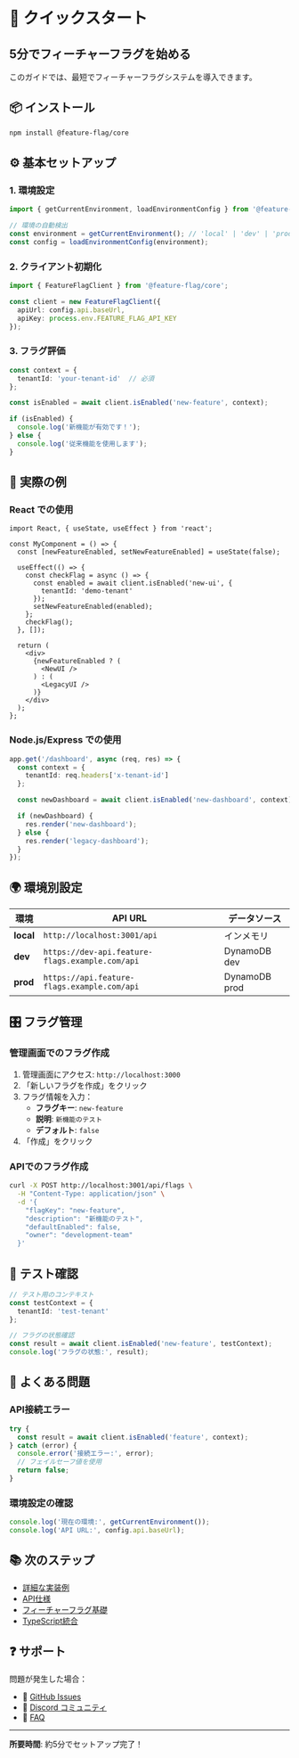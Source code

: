 # 🚀 クイックスタート

## 5分でフィーチャーフラグを始める

このガイドでは、最短でフィーチャーフラグシステムを導入できます。

## 📦 インストール

```bash
npm install @feature-flag/core
```

## ⚙️ 基本セットアップ

### 1. 環境設定

```typescript
import { getCurrentEnvironment, loadEnvironmentConfig } from '@feature-flag/core';

// 環境の自動検出
const environment = getCurrentEnvironment(); // 'local' | 'dev' | 'prod'
const config = loadEnvironmentConfig(environment);
```

### 2. クライアント初期化

```typescript
import { FeatureFlagClient } from '@feature-flag/core';

const client = new FeatureFlagClient({
  apiUrl: config.api.baseUrl,
  apiKey: process.env.FEATURE_FLAG_API_KEY
});
```

### 3. フラグ評価

```typescript
const context = {
  tenantId: 'your-tenant-id'  // 必須
};

const isEnabled = await client.isEnabled('new-feature', context);

if (isEnabled) {
  console.log('新機能が有効です！');
} else {
  console.log('従来機能を使用します');
}
```

## 🎯 実際の例

### React での使用

```tsx
import React, { useState, useEffect } from 'react';

const MyComponent = () => {
  const [newFeatureEnabled, setNewFeatureEnabled] = useState(false);

  useEffect(() => {
    const checkFlag = async () => {
      const enabled = await client.isEnabled('new-ui', {
        tenantId: 'demo-tenant'
      });
      setNewFeatureEnabled(enabled);
    };
    checkFlag();
  }, []);

  return (
    <div>
      {newFeatureEnabled ? (
        <NewUI />
      ) : (
        <LegacyUI />
      )}
    </div>
  );
};
```

### Node.js/Express での使用

```typescript
app.get('/dashboard', async (req, res) => {
  const context = {
    tenantId: req.headers['x-tenant-id']
  };

  const newDashboard = await client.isEnabled('new-dashboard', context);

  if (newDashboard) {
    res.render('new-dashboard');
  } else {
    res.render('legacy-dashboard');
  }
});
```

## 🌍 環境別設定

| 環境 | API URL | データソース |
|------|---------|-------------|
| **local** | `http://localhost:3001/api` | インメモリ |
| **dev** | `https://dev-api.feature-flags.example.com/api` | DynamoDB dev |
| **prod** | `https://api.feature-flags.example.com/api` | DynamoDB prod |

## 🎛️ フラグ管理

### 管理画面でのフラグ作成

1. 管理画面にアクセス: `http://localhost:3000`
2. 「新しいフラグを作成」をクリック
3. フラグ情報を入力：
   - **フラグキー**: `new-feature`
   - **説明**: `新機能のテスト`
   - **デフォルト**: `false`
4. 「作成」をクリック

### APIでのフラグ作成

```bash
curl -X POST http://localhost:3001/api/flags \
  -H "Content-Type: application/json" \
  -d '{
    "flagKey": "new-feature",
    "description": "新機能のテスト",
    "defaultEnabled": false,
    "owner": "development-team"
  }'
```

## 🧪 テスト確認

```typescript
// テスト用のコンテキスト
const testContext = {
  tenantId: 'test-tenant'
};

// フラグの状態確認
const result = await client.isEnabled('new-feature', testContext);
console.log('フラグの状態:', result);
```

## 🚨 よくある問題

### API接続エラー

```typescript
try {
  const result = await client.isEnabled('feature', context);
} catch (error) {
  console.error('接続エラー:', error);
  // フェイルセーフ値を使用
  return false;
}
```

### 環境設定の確認

```typescript
console.log('現在の環境:', getCurrentEnvironment());
console.log('API URL:', config.api.baseUrl);
```

## 📚 次のステップ

- [詳細な実装例](./examples/README.md)
- [API仕様](./api-reference.md)
- [フィーチャーフラグ基礎](./concepts/feature-flags-101.md)
- [TypeScript統合](./typescript-integration.md)

## ❓ サポート

問題が発生した場合：

- 📧 [GitHub Issues](https://github.com/your-org/feature-flag-system/issues)
- 💬 [Discord コミュニティ](https://discord.gg/developers)
- 📖 [FAQ](./faq.md)

---

**所要時間**: 約5分でセットアップ完了！
